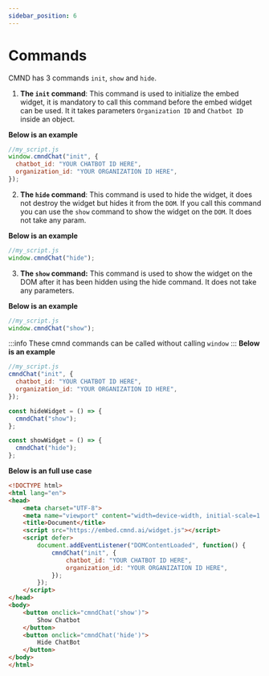 ```yaml
---
sidebar_position: 6
---
```


# Commands

CMND has 3 commands `init`, `show` and `hide`.

1. **The `init` command**: This command is used to initialize the embed widget, it is mandatory to call this command before the embed widget can be used.
   It it takes parameters `Organization ID` and `Chatbot ID` inside an object.

**Below is an example**

```javascript
//my_script.js
window.cmndChat("init", {
  chatbot_id: "YOUR CHATBOT ID HERE",
  organization_id: "YOUR ORGANIZATION ID HERE",
});
```

2. **The `hide` command**: This command is used to hide the widget, it does not destroy the widget but hides it from the `DOM`. If you call this command you can use the `show` command to show the widget on the `DOM`. It does not take any param.

**Below is an example**

```javascript
//my_script.js
window.cmndChat("hide");
```

3. **The `show` command:** This command is used to show the widget on the DOM after it has been hidden using the hide command. It does not take any parameters.

**Below is an example**

```javascript
//my_script.js
window.cmndChat("show");
```

:::info
These cmnd commands can be called without calling `window`
:::
**Below is an example**

```javascript
//my_script.js
cmndChat("init", {
  chatbot_id: "YOUR CHATBOT ID HERE",
  organization_id: "YOUR ORGANIZATION ID HERE",
});

const hideWidget = () => {
  cmndChat("show");
};

const showWidget = () => {
  cmndChat("hide");
};
```

**Below is an full use case**

```HTML
<!DOCTYPE html>
<html lang="en">
<head>
    <meta charset="UTF-8">
    <meta name="viewport" content="width=device-width, initial-scale=1.0">
    <title>Document</title>
    <script src="https://embed.cmnd.ai/widget.js"></script>
    <script defer>
        document.addEventListener("DOMContentLoaded", function() {
            cmndChat("init", {
                chatbot_id: "YOUR CHATBOT ID HERE",
                organization_id: "YOUR ORGANIZATION ID HERE",
            });
        });
    </script>
</head>
<body>
    <button onclick="cmndChat('show')">
        Show Chatbot
    </button>
    <button onclick="cmndChat('hide')">
        Hide ChatBot
    </button>
</body>
</html>
```
